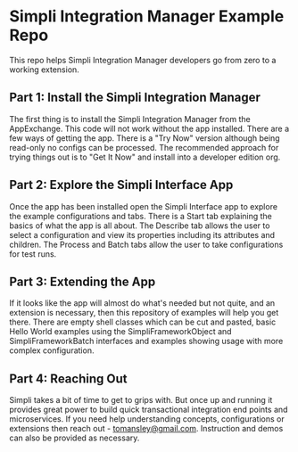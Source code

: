 # Simpli Integration Manager Example Repo

This repo helps Simpli Integration Manager developers go from zero to a working extension.

## Part 1: Install the Simpli Integration Manager

The first thing is to install the Simpli Integration Manager from the AppExchange. This code will not work without the app installed. There are a few ways of getting the app. There is a "Try Now"
version although being read-only no configs can be processed. The recommended approach for trying things
out is to "Get It Now" and install into a developer edition org.

## Part 2: Explore the Simpli Interface App

Once the app has been installed open the Simpli Interface app to explore the example configurations and tabs. There is a Start tab explaining the basics of what the app is all about. The Describe tab allows the user to select a configuration and view its properties including its attributes and children. The Process and Batch tabs allow the user to take configurations for test runs.

## Part 3: Extending the App
If it looks like the app will almost do what's needed but not quite, and an extension is necessary, then this repository of examples will help you get there. There are empty shell classes which can be cut and pasted, basic Hello World examples using the SimpliFrameworkObject and SimpliFrameworkBatch interfaces and examples showing usage with more complex configuration.

## Part 4: Reaching Out
Simpli takes a bit of time to get to grips with. But once up and running it provides great power to build quick transactional integration end points and microservices. If you need help understanding concepts, configurations or extensions then reach out - tomansley@gmail.com. Instruction and demos can also be provided as necessary.